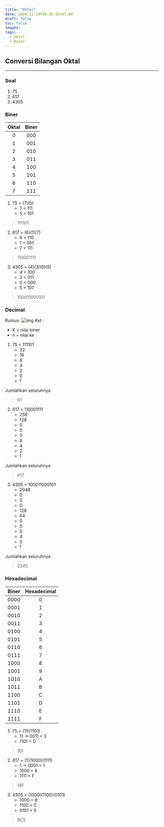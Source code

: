 ```yaml
---
title: "Oktal"
date: 2020-11-10T00:35:26+07:00
draft: false
toc: false
images:
tags: 
  - Oktal
  - Biner
---
```


## Conversi Bilangan Oktal

---

### Soal

1. 75
2. 617
3. 4305

### Biner

|Oktal|Biner|
|:--:|:--:|
|0|000|
|1|001|
|2|010|
|3|011|
|4|100|
|5|101|
|6|110|
|7|111|

1. 75 = (7)(5)
    * 7 = 111
    * 5 = 101

>111101

2. 617 = (6)(1)(7)
    * 6 = 110
    * 1 = 001
    * 7 = 111

>110001111

3. 4305 = (4)(3)(0)(5)
    * 4 = 100
    * 3 = 011
    * 0 = 000
    * 5 = 101

>100011000101

### Decimal

Rumus:
![img](/picture/biner2decimal.png)
Ket :

* K = nilai biner
* n = nilai ke

1. 75 = 111101
    * 32
    * 16
    * 8
    * 4
    * 2
    * 0
    * 1

Jumlahkan seluruhnya

>61

2. 617 = 110001111
    * 256
    * 128
    * 0
    * 0
    * 0
    * 8
    * 4
    * 2
    * 1

Jumlahkan seluruhnya

>617

3. 4305 = 100011000101
    * 2048
    * 0
    * 0
    * 0
    * 128
    * 64
    * 0
    * 0
    * 0
    * 4
    * 0
    * 1

Jumlahkan seluruhnya

>2245

### Hexadecimal

| Biner| Hexadecimal|
| :--: |  :--:  |
| 0000 |   0    |
| 0001 |   1    |
| 0010 |   2    |
| 0011 |   3    |
| 0100 |   4    |
| 0101 |   5    |
| 0110 |   6    |
| 0111 |   7    |
| 1000 |   8    |
| 1001 |   9    |
| 1010 |   A   |
| 1011 |   B   |
| 1100 |   C   |
| 1101 |   D   |
| 1110 |   E   |
| 1111 |   F   |

1. 75 = (11)(1101)
    * 11 → 0011 = 3
    * 1101 = D

>3D

2. 617 = (1)(1000)(1111)
    * 1 → 0001 = 1
    * 1000 = 8
    * 1111 = F

>18F

3. 4305 = (1000)(1100)(0101)
    * 1000 = 8
    * 1100 = C
    * 0101 = 5

>8C5